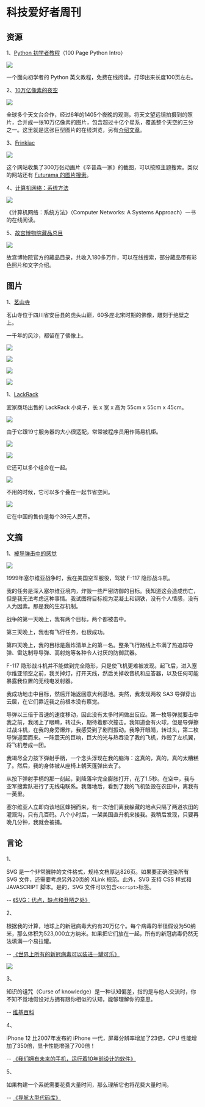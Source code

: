 # 科技爱好者周刊

## 资源

1、[Python 初学者教程](https://learnbyexample.github.io/100_page_python_intro/introduction.html)（100 Page Python Intro）

![](https://www.wangbase.com/blogimg/asset/202102/bg2021021002.jpg)

一个面向初学者的 Python 英文教程，免费在线阅读，打印出来长度100页左右。

2、[10万亿像素的夜空](https://viewer.legacysurvey.org/#IC%202800)

![](https://www.wangbase.com/blogimg/asset/202102/bg2021020916.jpg)

全球多个天文台合作，经过6年的1405个夜晚的观测，将天文望远镜拍摄到的照片，合并成一张10万亿像素的图片，包含超过十亿个星系，覆盖整个天空的三分之一。这里就是这张巨型图片的在线浏览，另有[介绍文章](https://kottke.org/21/02/10-terapixel-image-of-the-night-sky)。

3、[Frinkiac](https://frinkiac.com/)

![](https://www.wangbase.com/blogimg/asset/202102/bg2021021402.jpg)

这个网站收集了300万张动画片《辛普森一家》的截图，可以按照主题搜索。类似的网站还有 [Futurama 的图片搜索](https://morbotron.com/)。

4、[计算机网络：系统方法](https://book.systemsapproach.org/)

![](https://www.wangbase.com/blogimg/asset/202102/bg2021021406.jpg)

《计算机网络：系统方法》（Computer Networks: A Systems Approach）一书的在线阅读。

5、[故宫博物院藏品总目](https://zm-digicol.dpm.org.cn/)

![](https://www.wangbase.com/blogimg/asset/202102/bg2021021407.jpg)

故宫博物院官方的藏品目录，共收入180多万件，可以在线搜索，部分藏品带有彩色照片和文字介绍。

## 图片

1、[茗山寺](https://weibo.com/1239344585/JB8NBmczS)

茗山寺位于四川省安岳县的虎头山巅，60多座北宋时期的佛像，雕刻于绝壁之上。

一千年的风沙，都留在了佛像上。

![](https://www.wangbase.com/blogimg/asset/202102/bg2021020706.jpg)

![](https://www.wangbase.com/blogimg/asset/202102/bg2021020707.jpg)

![](https://www.wangbase.com/blogimg/asset/202102/bg2021020708.jpg)

![](https://www.wangbase.com/blogimg/asset/202102/bg2021020709.jpg)

1、[LackRack](https://web.archive.org/web/20210205010435/https://wiki.eth0.nl/index.php/LackRack)

宜家商场出售的 LackRack 小桌子，长 x 宽 x 高为 55cm x 55cm x 45cm。

![](https://www.wangbase.com/blogimg/asset/202102/bg2021021201.jpg)

由于它跟19寸服务器的大小很适配，常常被程序员用作简易机柜。

![](https://www.wangbase.com/blogimg/asset/202102/bg2021021202.jpg)

![](https://www.wangbase.com/blogimg/asset/202102/bg2021021203.jpg)

它还可以多个组合在一起。

![](https://www.wangbase.com/blogimg/asset/202102/bg2021021204.jpg)

不用的时候，它可以多个叠在一起节省空间。

![](https://www.wangbase.com/blogimg/asset/202102/bg2021021205.jpg)

它在中国的售价是每个39元人民币。

## 文摘

1、[被导弹击中的感觉](https://www.rd.com/article/the-stranger-who-changed-my-life-my-enemy-my-friend/)

![](https://www.wangbase.com/blogimg/asset/202102/bg2021020802.jpg)

1999年塞尔维亚战争时，我在美国空军服役，驾驶 F-117 隐形战斗机。

我的任务是深入塞尔维亚境内，炸毁一些严密防御的目标。我知道这会造成伤亡，但是我无法考虑这种事情。我试图将目标视为混凝土和钢铁，没有个人情感，没有人为因素。那是我的生存机制。

战争的第一天晚上，我有两个目标，两个都被击中。

第三天晚上，我也有飞行任务，也很成功。

第四天晚上，我的目标是轰炸清单上的第一名。整条飞行路线上布满了热追踪导弹、雷达制导导弹、高射炮等各种令人讨厌的防御武器。

F-117 隐形战斗机并不能做到完全隐形，只是使飞机更难被发现。起飞后，进入塞尔维亚领空之前，我关掉灯，打开天线，然后关掉收音机和应答器，以及任何可能暴露我位置的无线电发射器。

我成功地击中目标，然后开始返回意大利基地。突然，我发现两枚 SA3 导弹穿出云层，在它们靠近我之前根本没有察觉。

导弹以三倍于音速的速度移动，因此没有太多时间做出反应。第一枚导弹就要击中我之前，我闭上了眼睛，转过头，期待着那次撞击。我知道会有火球，但是导弹擦过战斗机，在我的身旁爆炸，我感受到了剧烈振动。我睁开眼睛，转过头，第二枚导弹迎面而来。一阵震天的巨响，巨大的光与热吞没了我的飞机，炸毁了左机翼，将飞机卷成一团。

我竭尽全力按下弹射手柄，一个念头浮现在我的脑海：这真的，真的，真的太糟糕了。然后，我的身体被从座椅上朝天篷弹出去了。

从按下弹射手柄的那一刻起，到降落伞完全膨胀打开，花了1.5秒。在空中，我与空军搜索队进行了无线电联系。我落地后，看到了我的飞机坠毁在农田中，离我有一英里。

塞尔维亚人立即向该地区蜂拥而来，有一次他们离我躲藏的地点只隔了两道农田的灌溉沟，只有几百码。八个小时后，一架美国直升机来接我。我稍后发现，只要再晚几分钟，我就会被捕。

## 言论

1、

SVG 是一个非常臃肿的文件格式，规格文档厚达826页。如果要正确渲染所有 SVG 文件，还需要考虑另外20页的 XLink 规范。此外，SVG 支持 CSS 样式和 JAVASCRIPT 脚本。是的，SVG 文件可以包含`<script>`标签。

-- [《SVG：优点，缺点和丑陋之处》](https://www.eisfunke.com/article/svg-the-good-the-bad-and-the-ugly.html)

2、

根据我的计算，地球上的新冠病毒大约有20万亿个。每个病毒的半径假设为50纳米，那么体积为523,000立方纳米。如果把它们放在一起，所有的新冠病毒仍然无法填满一个易拉罐。

-- [《世界上所有的新冠病毒可以装进一罐可乐》](https://www.bbc.com/future/article/20210210-why-the-entire-coronavirus-would-fit-in-a-can-of-coca-cola)

![](https://www.wangbase.com/blogimg/asset/202102/bg2021021409.jpg)

3、

知识的诅咒（Curse of knowledge）是一种认知偏差，指的是与他人交流时，你不知不觉地假设对方拥有跟你相似的认知，能够理解你的意思。

-- [维基百科](https://zh.wikipedia.org/wiki/%E7%9F%A5%E8%AD%98%E7%9A%84%E8%A9%9B%E5%92%92)

4、

iPhone 12 比2007年发布的 iPhone 一代，屏幕分辨率增加了23倍，CPU 性能增加了350倍，显卡性能增强了700倍！

-- [《我们拥有未来的手机，运行着10年前设计的软件》](https://www.andy.works/words/honor-the-material)

5、

如果构建一个系统需要花费大量时间，那么理解它也将花费大量时间。

-- [《导航大型代码库》](https://blog.royalsloth.eu/posts/on-navigating-a-large-codebase/)
